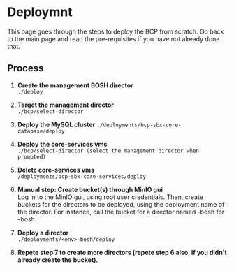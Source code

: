 # Deploymnt

This page goes through the steps to deploy the BCP from scratch. Go back to the main page and read the pre-requisites if you have not already done that.

## Process

1. **Create the management BOSH director**   
`./deploy`  

2. **Target the management director**  
`./bcp/select-director`

3. **Deploy the MySQL cluster**
`./deployments/bcp-sbx-core-database/deploy `

4. **Deploy the core-services vms**  
`./bcp/select-director (select the management director when prompted)`

5. **Delete core-services vms**  
`/deployments/bcp-sbx-core-services/deploy`

6. **Manual step: Create bucket(s) through MinIO gui**  
Log in to the MinIO gui, using root user credentials. Then, create buckets for the directors to be deployed, using the deployment name of the director. For instance, call the bucket for a director named <env>-bosh for <env>-bosh. 

7. **Deploy a director**  
`./deployments/<env>-bosh/deploy`

8. **Repete step 7 to create more directors (repete step 6 also, if you didn't already create the bucket).**
